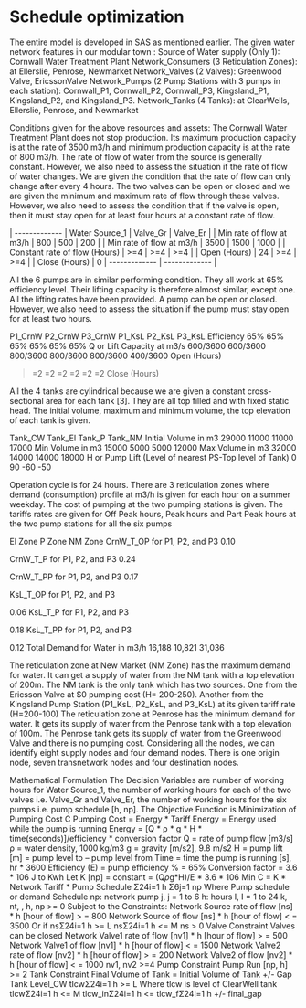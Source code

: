 # Schedule optimization

The entire model is developed in SAS as mentioned earlier. 
The given water network features in our modular town :
Source of Water supply (Only 1): Cornwall Water Treatment Plant
Network_Consumers (3 Reticulation Zones): at Ellerslie, Penrose, Newmarket
Network_Valves (2 Valves): Greenwood Valve, EricssonValve
Network_Pumps (2 Pump Stations with 3 pumps in each station): Cornwall_P1, Cornwall_P2, Cornwall_P3, Kingsland_P1, Kingsland_P2, and Kingsland_P3.
Network_Tanks (4 Tanks): at ClearWells, Ellerslie, Penrose, and Newmarket

Conditions given for the above resources and assets:
The Cornwall Water Treatment Plant does not stop production. Its maximum production capacity is at the rate of 3500 m3/h and minimum production capacity is at the rate of 800 m3/h. The rate of flow of water from the source is generally constant. However, we also need to assess the situation if the rate of flow of water changes. We are given the condition that the rate of flow can only change after every 4 hours.
The two valves can be open or closed and we are given the minimum and maximum rate of flow through these valves. However, we also need to assess the condition that if the valve is open, then it must stay open for at least four hours at a constant rate of flow.

|    -------------    | Water Source_1 | Valve_Gr  | Valve_Er |
| Min rate of flow at m3/h | 800 | 500  | 200  |
| Min rate of flow at m3/h  | 3500  | 1500 | 1000 |
| Constant rate of flow (Hours)  | >=4  | >=4  | >=4 |
| Open (Hours)  | 24  | >=4 | >=4 |
| Close (Hours)  | 0  | -------------  | ------------- |

All the 6 pumps are in similar performing condition. They all work at 65% efficiency level. Their lifting capacity is therefore almost similar, except one. All the lifting rates have been provided. A pump can be open or closed. However, we also need to assess the situation if the pump must stay open for at least two hours. 

P1_CrnW
P2_CrnW
P3_CrnW
P1_KsL
P2_KsL
P3_KsL
Efficiency
65%
65%
65%
65%
65%
65%
Q or Lift Capacity at m3/s
600/3600
600/3600
800/3600
800/3600
800/3600
400/3600
Open (Hours)
>=2
>=2
>=2
>=2
>=2
>=2
Close (Hours)







All the 4 tanks are cylindrical because we are given a constant cross-sectional area for each tank [3]. They are all top filled and with fixed static head. The initial volume, maximum and minimum volume, the top elevation of each tank is given. 


Tank_CW
Tank_El
Tank_P
Tank_NM
Initial Volume in m3
29000
11000
11000
17000
Min Volume in m3
15000
5000
5000
12000
Max Volume in m3
32000
14000
14000
18000
H or Pump Lift (Level of nearest PS-Top level of Tank)
0
90
-60
-50

Operation cycle is for 24 hours.
There are 3 reticulation zones where demand (consumption) profile at m3/h is given for each hour on a summer weekday. The cost of pumping at the two pumping stations is given. The tariffs rates are given for Off Peak hours, Peak hours and Part Peak hours at the two pump stations for all the six pumps

El Zone
P Zone
NM Zone
CrnW_T_OP for P1, P2, and P3
0.10


CrnW_T_P for P1, P2, and P3
0.24


CrnW_T_PP for P1, P2, and P3
0.17


KsL_T_OP for P1, P2, and P3


0.06
KsL_T_P for P1, P2, and P3


0.18
KsL_T_PP for P1, P2, and P3


0.12
Total Demand for Water in m3/h
16,188
10,821
31,036

The reticulation zone at New Market (NM Zone) has the maximum demand for water. It can get a supply of water from the NM tank with a top elevation of 200m. The NM tank is the only tank which has two sources. One from the Ericsson Valve at $0 pumping cost (H= 200-250). Another from the Kingsland Pump Station (P1_KsL, P2_KsL, and P3_KsL) at its given tariff rate (H=200-100)
The reticulation zone at Penrose has the minimum demand for water. It gets its supply of water from the Penrose tank with a top elevation of 100m. The Penrose tank gets its supply of water from the Greenwood Valve and there is no pumping cost. 
Considering all the nodes, we can identify eight supply nodes and four demand nodes. There is one origin node, seven transnetwork nodes and four destination nodes.

Mathematical Formulation
The Decision Variables are number of working hours for Water Source_1, the number of working hours for each of the two valves i.e. Valve_Gr and Valve_Er, the number of working hours for the six pumps i.e. pump schedule [h, np].
The Objective Function is Minimization of Pumping Cost C
Pumping Cost = Energy * Tariff
Energy = Energy used while the pump is running
Energy = [Q * ρ * g * H * time(seconds)]/efficiency * conversion factor
Q = rate of pump flow [m3/s]
ρ = water density, 1000 kg/m3
g = gravity [m/s2], 9.8 m/s2
H = pump lift [m] = pump level to – pump level from
Time = time the pump is running [s], hr * 3600
Efficiency (E) = pump efficiency % =  65%
Conversion factor = 3.6 * 106 J to Kwh
Let K [np] = constant = (Q*ρ*g*H)/E * 3.6 * 106
Min C = K * Network Tariff * Pump Schedule Σ24i=1 h Σ6j=1 np
Where Pump schedule or demand Schedule
np: network pump j, j = 1 to 6
h: hours I, I = 1 to 24
k, nt, , h, np >= 0
Subject to the Constraints:
Network Source rate of flow [ns] * h [hour of flow] > = 800
Network Source of flow [ns] * h [hour of flow] < = 3500
Or if nsΣ24i=1 h >= L
nsΣ24i=1 h <= M
ns > 0
Valve Constraint
Valves can be closed
Network Valve1 rate of flow [nv1] * h [hour of flow] > = 500
Network Valve1 of flow [nv1] * h [hour of flow] < = 1500
Network Valve2 rate of flow [nv2] * h [hour of flow] > = 200
Network Valve2 of flow [nv2] * h [hour of flow] < = 1000
nv1, nv2 >=4
Pump Constraint
Pump Run [np, h] >= 2
Tank Constraint
Final Volume of Tank = Initial Volume of Tank +/- Gap
Tank Level_CW
tlcwΣ24i=1 h >= L
Where tlcw is level of ClearWell tank 
tlcwΣ24i=1 h <= M
tlcw_inΣ24i=1 h <= tlcw_fΣ24i=1 h +/- final_gap

